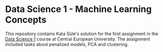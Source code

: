 # Data Science 1 - Machine Learning Concepts

This repository contains Kata Süle's solution for the first assignment in the [Data Science 1](https://courses.ceu.edu/courses/2020-2021/data-science-1-machine-learning-concepts) course at Central European University. The assignment included tasks about penalized models, PCA and clustering.
